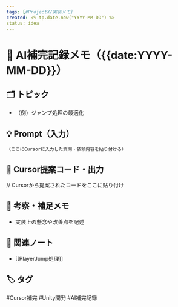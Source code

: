 ```yaml
---
tags: [#ProjectX/実装メモ]
created: <% tp.date.now("YYYY-MM-DD") %>
status: idea
---
```

# 🧠 AI補完記録メモ（{{date:YYYY-MM-DD}}）

## 🗂 トピック
- （例）ジャンプ処理の最適化

## 💡 Prompt（入力）
```text
（ここにCursorに入力した質問・依頼内容を貼り付ける）
```

## 🤖 Cursor提案コード・出力
// Cursorから提案されたコードをここに貼り付け


## 🧠 考察・補足メモ

- 実装上の懸念や改善点を記述

## 🔗 関連ノート

- [[PlayerJump処理]]

## 🏷 タグ

#Cursor補完 #Unity開発 #AI補完記録

